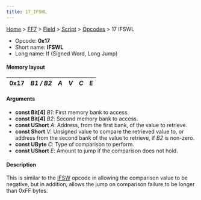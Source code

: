 ```yaml
---
title: 17_IFSWL
---
```


[Home](../../../../Main_Page.md) > [FF7](../../../../FF7.md) > [Field](../../../Field.md) > [Script](../../Script.md) > [Opcodes](../Opcodes.md) > 17 IFSWL

-   Opcode: **0x17**
-   Short name: **IFSWL**
-   Long name: If (Signed Word, Long Jump)

#### Memory layout

| 0x17 | *B1 / B2* | *A* | *V* | *C* | *E* |
|------|-----------|-----|-----|-----|-----|

#### Arguments

-   **const Bit\[4\]** *B1*: First memory bank to access.
-   **const Bit\[4\]** *B2*: Second memory bank to access.
-   **const UShort** *A*: Address, from the first bank, of the value to retrieve.
-   **const Short** *V*: Unsigned value to compare the retrieved value to, or address from the second bank of the value to retrieve, if *B2* is non-zero.
-   **const UByte** *C*: Type of comparison to perform.
-   **const UShort** *E*: Amount to jump if the comparison does not hold.

#### Description

This is similar to the [IFSW](16_IFSW.md) opcode in allowing the comparison value to be negative, but in addition, allows the jump on comparison failure to be longer than 0xFF bytes.
